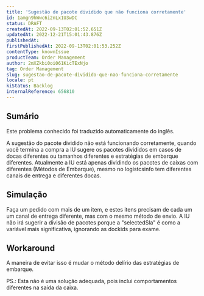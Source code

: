 ```yaml
---
title: 'Sugestão de pacote dividido que não funciona corretamente'
id: 1amgn9hWwc6i2nLx1U3wDC
status: DRAFT
createdAt: 2022-09-13T02:01:52.651Z
updatedAt: 2022-12-21T15:01:43.876Z
publishedAt: 
firstPublishedAt: 2022-09-13T02:01:53.252Z
contentType: knownIssue
productTeam: Order Management
author: 2mXZkbi0oi061KicTExNjo
tag: Order Management
slug: sugestao-de-pacote-dividido-que-nao-funciona-corretamente
locale: pt
kiStatus: Backlog
internalReference: 656810
---
```


## Sumário

<div class="alert alert-info">
  <p>Este problema conhecido foi traduzido automaticamente do inglês.</p>
</div>


A sugestão do pacote dividido não está funcionando corretamente, quando você termina a compra a IU sugere os pacotes divididos em casos de docas diferentes ou tamanhos diferentes e estratégias de embarque diferentes.
Atualmente a IU está apenas dividindo os pacotes de caixas com diferentes (Métodos de Embarque), mesmo no logistcsinfo tem diferentes canais de entrega e diferentes docas.



## Simulação


Faça um pedido com mais de um item, e estes itens precisam de cada um um canal de entrega diferente, mas com o mesmo método de envio. A IU não irá sugerir a divisão de pacotes porque a "selectedSla" é como a variável mais significativa, ignorando as dockids para exame.



## Workaround


A maneira de evitar isso é mudar o método delírio das estratégias de embarque.

PS.: Esta não é uma solução adequada, pois inclui comportamentos diferentes na saída da caixa.

